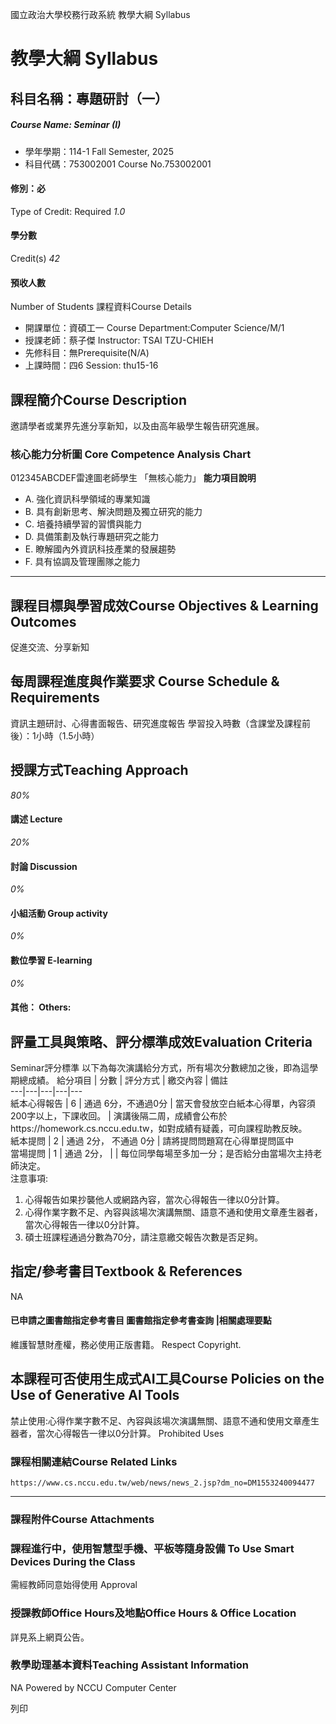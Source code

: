 國立政治大學校務行政系統 教學大綱 Syllabus
# 教學大綱 Syllabus
##  科目名稱：專題研討（一） 
#####  Course Name: Seminar (I)
  * 學年學期：114-1 Fall Semester, 2025 
  * 科目代碼：753002001 Course No.753002001


#### 修別：必
Type of Credit: Required 
_1.0_
#### 學分數
Credit(s)
_42_
#### 預收人數
Number of Students
課程資料Course Details
  * 開課單位：資碩工一 Course Department:Computer Science/M/1 
  * 授課老師：蔡子傑 Instructor: TSAI TZU-CHIEH 
  * 先修科目：無Prerequisite(N/A)
  * 上課時間：四6 Session: thu15-16


##  課程簡介Course Description
邀請學者或業界先進分享新知，以及由高年級學生報告研究進展。
###  核心能力分析圖 Core Competence Analysis Chart
012345ABCDEF雷達圖老師學生
「無核心能力」 
**能力項目說明**
  * A. 強化資訊科學領域的專業知識
  * B. 具有創新思考、解決問題及獨立研究的能力
  * C. 培養持續學習的習慣與能力
  * D. 具備策劃及執行專題研究之能力
  * E. 瞭解國內外資訊科技產業的發展趨勢
  * F. 具有協調及管理團隊之能力


* * *
##  課程目標與學習成效Course Objectives & Learning Outcomes 
促進交流、分享新知
##  每周課程進度與作業要求 Course Schedule & Requirements
資訊主題研討、心得書面報告、研究進度報告
學習投入時數（含課堂及課程前後）：1小時（1.5小時）
##  授課方式Teaching Approach
_80%_
####  講述 Lecture
_20%_
####  討論 Discussion
_0%_
####  小組活動 Group activity
_0%_
####  數位學習 E-learning
_0%_
####  其他： Others:
##  評量工具與策略、評分標準成效Evaluation Criteria
Seminar評分標準
以下為每次演講給分方式，所有場次分數總加之後，即為這學期總成績。
給分項目 |  分數 |  評分方式 |  繳交內容 |  備註  
---|---|---|---|---  
紙本心得報告 |  6 |  通過 6分，不通過0分 |  當天會發放空白紙本心得單，內容須200字以上，下課收回。 |  演講後隔二周，成績會公布於https://homework.cs.nccu.edu.tw，如對成績有疑義，可向課程助教反映。  
紙本提問 |  2 |  通過 2分，  不通過 0分 |  請將提問問題寫在心得單提問區中  
當場提問 |  1 |  通過 2分， |  |  每位同學每場至多加一分；是否給分由當場次主持老師決定。  
注意事項:
  1. 心得報告如果抄襲他人或網路內容，當次心得報告一律以0分計算。
  2. 心得作業字數不足、內容與該場次演講無關、語意不通和使用文章產生器者，當次心得報告一律以0分計算。
  3. 碩士班課程通過分數為70分，請注意繳交報告次數是否足夠。


##  指定/參考書目Textbook & References
NA
####  已申請之圖書館指定參考書目  圖書館指定參考書查詢 |相關處理要點
維護智慧財產權，務必使用正版書籍。 Respect Copyright.
##  本課程可否使用生成式AI工具Course Policies on the Use of Generative AI Tools
禁止使用:心得作業字數不足、內容與該場次演講無關、語意不通和使用文章產生器者，當次心得報告一律以0分計算。 Prohibited Uses
###  課程相關連結Course Related Links
```
https://www.cs.nccu.edu.tw/web/news/news_2.jsp?dm_no=DM1553240094477
```

* * *
###  課程附件Course Attachments
###  課程進行中，使用智慧型手機、平板等隨身設備 To Use Smart Devices During the Class
需經教師同意始得使用  Approval
###  授課教師Office Hours及地點Office Hours & Office Location
詳見系上網頁公告。
###  教學助理基本資料Teaching Assistant Information
NA
Powered by NCCU Computer Center
  
列印

